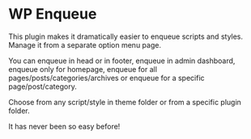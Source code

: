 # WP Enqueue
This plugin makes it dramatically easier to enqueue scripts and styles. Manage it from a separate option menu page.

You can enqueue in head or in footer, enqueue in admin dashboard, enqueue only for homepage, enqueue for all pages/posts/categories/archives or enqueue for a specific page/post/category.

Choose from any script/style in theme folder or from a specific plugin folder.

It has never been so easy before!
